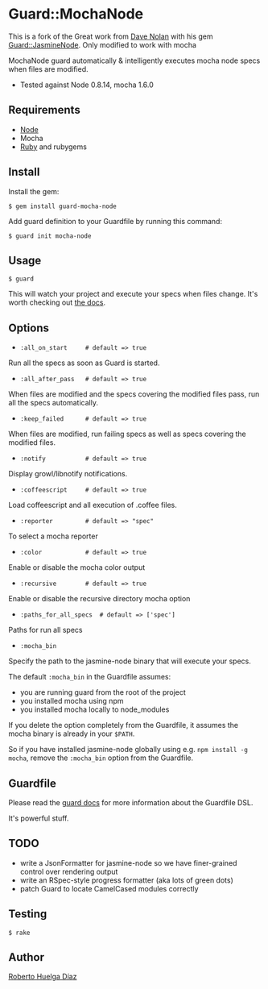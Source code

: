Guard::MochaNode
==================

This is a fork of the Great work from [Dave Nolan](https://github.com/textgoeshere)
with his gem [Guard::JasmineNode](https://github.com/guard/guard-jasmine-node).
Only modified to work with mocha


MochaNode guard automatically & intelligently executes mocha node specs when files are modified.


* Tested against Node 0.8.14, mocha 1.6.0

Requirements
------------

* [Node](http://nodejs.org/)
* Mocha
* [Ruby](http://ruby-lang.org) and rubygems

Install
-------

Install the gem:

    $ gem install guard-mocha-node

Add guard definition to your Guardfile by running this command:

    $ guard init mocha-node

Usage
-----

    $ guard

This will watch your project and execute your specs when files
change. It's worth checking out [the docs](https://github.com/guard/guard#readme).

Options
-------

* `:all_on_start     # default => true`

Run all the specs as soon as Guard is started.

* `:all_after_pass   # default => true`

When files are modified and the specs covering the modified files
pass, run all the specs automatically.

* `:keep_failed      # default => true`

When files are modified, run failing specs as well as specs covering
the modified files.

* `:notify           # default => true`

Display growl/libnotify notifications.

* `:coffeescript     # default => true`

Load coffeescript and all execution of .coffee files.

* `:reporter         # default => "spec"`

To select a mocha reporter

* `:color            # default => true`

Enable or disable the mocha color output

* `:recursive        # default => true`

Enable or disable the recursive directory mocha option

* `:paths_for_all_specs  # default => ['spec']`

Paths for run all specs

* `:mocha_bin`

Specify the path to the jasmine-node binary that will execute your specs.

The default `:mocha_bin` in the Guardfile assumes:

* you are running guard from the root of the project
* you installed mocha using npm
* you installed mocha locally to node_modules

If you delete the option completely from the Guardfile, it assumes the
mocha binary is already in your `$PATH`.

So if you have installed jasmine-node globally using e.g. `npm install
-g mocha`, remove the `:mocha_bin` option from the Guardfile.

Guardfile
---------

Please read the [guard docs](https://github.com/guard/guard#readme) for
more information about the Guardfile DSL.

It's powerful stuff.


TODO
----

* write a JsonFormatter for jasmine-node so we have finer-grained
  control over rendering output
* write an RSpec-style progress formatter (aka lots of green dots)
* patch Guard to locate CamelCased modules correctly

Testing
-------

    $ rake

Author
------

[Roberto Huelga Díaz](https://github.com/kanzeon)
